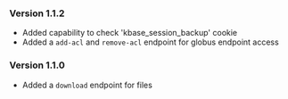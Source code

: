 ### Version 1.1.2
- Added capability to check 'kbase_session_backup' cookie
- Added a `add-acl` and `remove-acl` endpoint for globus endpoint access

### Version 1.1.0
- Added a `download` endpoint for files
